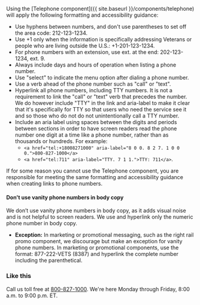 
Using the [Telephone component]({{ site.baseurl }}/components/telephone) will apply the following formatting and accessibility guidance:

* Use hyphens between numbers, and don't use parentheses to set off the area code: 212-123-1234.
* Use +1 only when the information is specifically addressing Veterans or people who are living outside the U.S.: +1-201-123-1234.
* For phone numbers with an extension, use ext. at the end: 202-123-1234, ext. 9.
* Always include days and hours of operation when listing a phone number.
* Use "select" to indicate the menu option after dialing a phone number.
* Use a verb ahead of the phone number such as "call" or "text".
* Hyperlink all phone numbers, including TTY numbers. It is not a requirement to link the "call" or "text" verb that precedes the number. We do however include "TTY" in the link and aria-label to make it clear that it's specifically for TTY so that users who need the service see it and so those who do not do not unintentionally call a TTY number.
* Include an aria label using spaces between the digits and periods between sections in order to have screen readers read the phone number one digit at a time like a phone number, rather than as thousands or hundreds. For example:
  * `<a href="tel:+18008271000" aria-label="8 0 0. 8 2 7. 1 0 0 0.">800-827-1000</a>`
  * `<a href="tel:711" aria-label="TTY. 7 1 1.">TTY: 711</a>`. 

If for some reason you cannot use the Telephone component, you are responsible for meeting the same formatting and accessibility guidance when creating links to phone numbers. 

#### Don't use vanity phone numbers in body copy
We don’t use vanity phone numbers in body copy, as it adds visual noise and is not helpful to screen readers. We use and hyperlink only the numeric phone number in body copy.

- **Exception:** In marketing or promotional messaging, such as the right rail promo component, we discourage but make an exception for vanity phone numbers. In marketing or promotional components, use the format: 877-222-VETS (8387) and hyperlink the complete number including the parenthetical.

<div class="do-dont">
<div class="do-dont__do">
<h3 class="do-dont__heading">Like this</h3>
<div class="do-dont__content" markdown="1">
  
Call us toll free at <a href="tel:+18008271000" aria-label="8 0 0. 8 2 7. 1 0 0 0.">800-827-1000</a>. We're here Monday through Friday,
8:00 a.m. to 9:00 p.m. ET.

</div>
</div>
</div>
